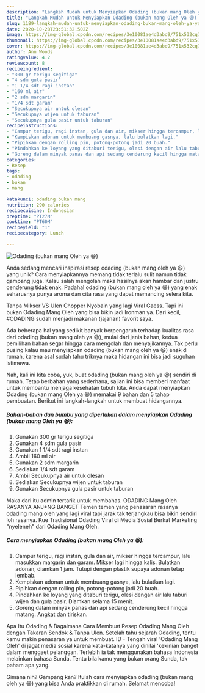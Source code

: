 ```yaml
---
description: "Langkah Mudah untuk Menyiapkan Odading (bukan mang Oleh ya 😆) yang Sempurna"
title: "Langkah Mudah untuk Menyiapkan Odading (bukan mang Oleh ya 😆) yang Sempurna"
slug: 1189-langkah-mudah-untuk-menyiapkan-odading-bukan-mang-oleh-ya-yang-sempurna
date: 2020-10-28T23:51:32.502Z
image: https://img-global.cpcdn.com/recipes/3e10081ae4d3abd9/751x532cq70/odading-bukan-mang-oleh-ya-😆-foto-resep-utama.jpg
thumbnail: https://img-global.cpcdn.com/recipes/3e10081ae4d3abd9/751x532cq70/odading-bukan-mang-oleh-ya-😆-foto-resep-utama.jpg
cover: https://img-global.cpcdn.com/recipes/3e10081ae4d3abd9/751x532cq70/odading-bukan-mang-oleh-ya-😆-foto-resep-utama.jpg
author: Ann Woods
ratingvalue: 4.2
reviewcount: 8
recipeingredient:
- "300 gr terigu segitiga"
- "4 sdm gula pasir"
- "1 1/4 sdt ragi instan"
- "160 ml air"
- "2 sdm margarin"
- "1/4 sdt garam"
- "Secukupnya air untuk olesan"
- "Secukupnya wijen untuk taburan"
- "Secukupnya gula pasir untuk taburan"
recipeinstructions:
- "Campur terigu, ragi instan, gula dan air, mikser hingga tercampur, lalu masukkan margarin dan garam. Mikser lagi hingga kalis. Bulatkan adonan, diamkan 1 jam. Tutupi dengan plastik supaya adonan tetap lembab."
- "Kempiskan adonan untuk membuang gasnya, lalu bulatkan lagi."
- "Pipihkan dengan rolling pin, potong-potong jadi 20 buah."
- "Pindahkan ke loyang yang ditaburi terigu, olesi dengan air lalu taburi wijen dan gula pasir. Diamkan selama 15 menit."
- "Goreng dalam minyak panas dan api sedang cenderung kecil hingga matang. Angkat dan tiriskan."
categories:
- Resep
tags:
- odading
- bukan
- mang

katakunci: odading bukan mang 
nutrition: 290 calories
recipecuisine: Indonesian
preptime: "PT27M"
cooktime: "PT60M"
recipeyield: "1"
recipecategory: Lunch

---
```



![Odading (bukan mang Oleh ya 😆)](https://img-global.cpcdn.com/recipes/3e10081ae4d3abd9/751x532cq70/odading-bukan-mang-oleh-ya-😆-foto-resep-utama.jpg)

Anda sedang mencari inspirasi resep odading (bukan mang oleh ya 😆) yang unik? Cara menyiapkannya memang tidak terlalu sulit namun tidak gampang juga. Kalau salah mengolah maka hasilnya akan hambar dan justru cenderung tidak enak. Padahal odading (bukan mang oleh ya 😆) yang enak seharusnya punya aroma dan cita rasa yang dapat memancing selera kita.

Tanpa Mikser VS Ulen Chopper Nyobain yang lagi Viral Gaess. Tapi ini bukan Odading Mang Oleh yang bisa bikin jadi Ironman ya. Dari kecil, #ODADING sudah menjadi makanan (jajanan) favorit saya.

Ada beberapa hal yang sedikit banyak berpengaruh terhadap kualitas rasa dari odading (bukan mang oleh ya 😆), mulai dari jenis bahan, kedua pemilihan bahan segar hingga cara mengolah dan menyajikannya. Tak perlu pusing kalau mau menyiapkan odading (bukan mang oleh ya 😆) enak di rumah, karena asal sudah tahu triknya maka hidangan ini bisa jadi suguhan istimewa.


Nah, kali ini kita coba, yuk, buat odading (bukan mang oleh ya 😆) sendiri di rumah. Tetap berbahan yang sederhana, sajian ini bisa memberi manfaat untuk membantu menjaga kesehatan tubuh kita. Anda dapat menyiapkan Odading (bukan mang Oleh ya 😆) memakai 9 bahan dan 5 tahap pembuatan. Berikut ini langkah-langkah untuk membuat hidangannya.

<!--inarticleads1-->

##### Bahan-bahan dan bumbu yang diperlukan dalam menyiapkan Odading (bukan mang Oleh ya 😆):

1. Gunakan 300 gr terigu segitiga
1. Gunakan 4 sdm gula pasir
1. Gunakan 1 1/4 sdt ragi instan
1. Ambil 160 ml air
1. Gunakan 2 sdm margarin
1. Sediakan 1/4 sdt garam
1. Ambil Secukupnya air untuk olesan
1. Sediakan Secukupnya wijen untuk taburan
1. Gunakan Secukupnya gula pasir untuk taburan


Maka dari itu admin tertarik untuk membahas. ODADING Mang Oleh RASANYA ANJ*NG BANGET Temen temen yang penasaran rasanya odading mang oleh yang lagi viral tapi jarak tak terjangkau bisa bikin sendiri loh rasanya. Kue Tradisional Odading Viral di Media Sosial Berkat Marketing &#34;nyeleneh&#34; dari Odading Mang Oleh. 

<!--inarticleads2-->

##### Cara menyiapkan Odading (bukan mang Oleh ya 😆):

1. Campur terigu, ragi instan, gula dan air, mikser hingga tercampur, lalu masukkan margarin dan garam. Mikser lagi hingga kalis. Bulatkan adonan, diamkan 1 jam. Tutupi dengan plastik supaya adonan tetap lembab.
1. Kempiskan adonan untuk membuang gasnya, lalu bulatkan lagi.
1. Pipihkan dengan rolling pin, potong-potong jadi 20 buah.
1. Pindahkan ke loyang yang ditaburi terigu, olesi dengan air lalu taburi wijen dan gula pasir. Diamkan selama 15 menit.
1. Goreng dalam minyak panas dan api sedang cenderung kecil hingga matang. Angkat dan tiriskan.


Apa Itu Odading &amp; Bagaimana Cara Membuat Resep Odading Mang Oleh dengan Takaran Sendok &amp; Tanpa Ulen. Setelah tahu sejarah Odading, tentu kamu makin penasaran ya untuk membuat. ID - Tengah viral &#39;Odading Mang Oleh&#39; di jagat media sosial karena kata-katanya yang dinilai &#39;kekinian banget dalam menggaet pelanggan. Terlebih ia tak menggunakan bahasa Indonesia melainkan bahasa Sunda. Tentu bila kamu yang bukan orang Sunda, tak paham apa yang. 

Gimana nih? Gampang kan? Itulah cara menyiapkan odading (bukan mang oleh ya 😆) yang bisa Anda praktikkan di rumah. Selamat mencoba!
